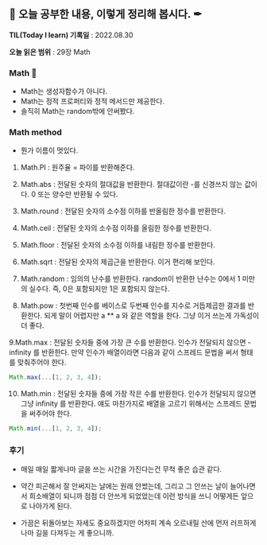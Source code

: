## 📕 오늘 공부한 내용, 이렇게 정리해 봅시다. ✒

**TIL(Today I learn) 기록일** : 2022.08.30

**오늘 읽은 범위** : 29장 Math

### Math 📑

- Math는 생성자함수가 아니다.
- Math는 정적 프로퍼티와 정적 메서드만 제공한다.
- 솔직히 Math는 random밖에 안써봤다.

### Math method

- 뭔가 이름이 멋있다.

1. Math.PI : 원주율 = 파이를 반환해준다.
2. Math.abs : 전달된 숫자의 절대값을 반환한다. 절대값이란 -를 신경쓰지 않는 값이다. 0 또는 양수만 반환될 수 있다.
3. Math.round : 전달된 숫자의 소수점 이하를 반올림한 정수를 반환한다.
4. Math.ceil : 전달된 숫자의 소수점 이하를 올림한 정수를 반환한다.
5. Math.floor : 전달된 숫자의 소수점 이하를 내림한 정수를 반환한다.
6. Math.sqrt : 전달된 숫자의 제곱근을 반환한다. 이거 편리해 보인다.

7. Math.random : 임의의 난수를 반환한다. random이 반환한 난수는 0에서 1 미만의 실수다. 즉, 0은 포함되지만 1은 포함되지 않는다.

8. Math.pow : 첫번째 인수를 베이스로 두번째 인수를 지수로 거듭제곱한 결과를 반환한다. 되게 말이 어렵지만 a \*\* a 와 같은 역할을 한다. 그냥 이거 쓰는게 가독성이 더 좋다.

9.Math.max : 전달된 숫자들 중에 가장 큰 수를 반환한다. 인수가 전달되지 않으면 -infinity 를 반환한다. 만약 인수가 배열이라면 다음과 같이 스프레드 문법을 써서 형태를 맞춰주어야 한다.

```js
Math.max(...[1, 2, 3, 4]);
```

10. Math.min : 전달된 숫자들 중에 가장 작은 수를 반환한다. 인수가 전달되지 않으면 그냥 infinity 를 반환한다. 얘도 마찬가지로 배열을 고르기 위해서는 스프레드 문법을 써주어야 한다.

```js
Math.min(...[1, 2, 3, 4]);
```

### 후기

- 매일 매일 짧게나마 글을 쓰는 시간을 가진다는건 무척 좋은 습관 같다.
- 약간 피곤해서 잘 안써지는 날에는 원래 안썼는데, 그리고 그 안쓰는 날이 늘어나면서 희소배열이 되니까 점점 더 안쓰게 되었었는데 이런 방식을 쓰니 어떻게든 앞으로 나아가게 된다.

- 가끔은 뒤돌아보는 자세도 중요하겠지만 어차피 계속 오르내릴 산에 먼저 러프하게나마 길을 다져두는 게 좋으니까.
